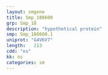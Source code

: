 ```yaml
---
layout: smgene
title: Smp_188600
grp: Smp_18
description: "hypothetical protein"
smp: Smp_188600.1
uniprot: "G4V6V7"
length:   213
cdd: "ns"
kk: ns
categories: sm
---
```

